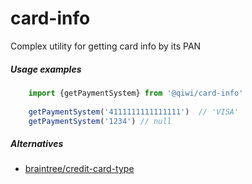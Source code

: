 # card-info
Complex utility for getting card info by its PAN

##### Usage examples

```javascript
    import {getPaymentSystem} from '@qiwi/card-info'
    
    getPaymentSystem('4111111111111111')  // 'VISA'
    getPaymentSystem('1234') // null
```

##### Alternatives
* [braintree/credit-card-type](https://github.com/braintree/credit-card-type)
